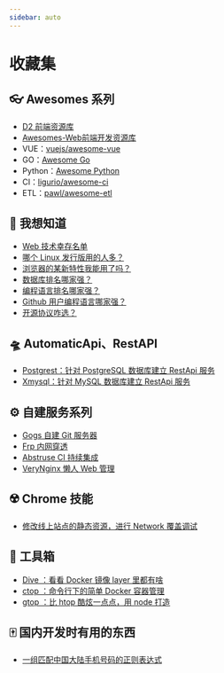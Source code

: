 ```yaml
---
sidebar: auto
---
```


# 收藏集

## 👓 Awesomes 系列

- [D2 前端资源库](https://awesome.fairyever.com/)
- [Awesomes-Web前端开发资源库](https://www.awesomes.cn/)
- VUE：[vuejs/awesome-vue](https://github.com/vuejs/awesome-vue)
- GO：[Awesome Go](https://awesome-go.com/)
- Python：[Awesome Python](https://awesome-python.com/)
- CI：[ligurio/awesome-ci](https://github.com/ligurio/awesome-ci/blob/master/README.md)
- ETL：[pawl/awesome-etl](https://github.com/pawl/awesome-etl)

## 🧐 我想知道

- [Web 技术幸存名单](https://w3techs.com/)
- [哪个 Linux 发行版用的人多？](http://7z.cx/dsc/)
- [浏览器的某新特性我能用了吗？](https://caniuse.com/)
- [数据库排名哪家强？](https://db-engines.com/en/ranking)
- [编程语言排名哪家强？](https://www.tiobe.com/tiobe-index/)
- [Github 用户编程语言哪家强？](https://www.benfrederickson.com/ranking-programming-languages-by-github-users/)
- [开源协议咋选？](https://choosealicense.com/)

## 🛸 AutomaticApi、RestAPI

- [Postgrest：针对 PostgreSQL 数据库建立 RestApi 服务](https://postgrest.org/zh/latest/)
- [Xmysql：针对 MySQL 数据库建立 RestApi 服务](https://github.com/o1lab/xmysql)

## ⚙️ 自建服务系列

- [Gogs 自建 Git 服务器](https://gogs.io/)
- [Frp 内网穿透](https://github.com/fatedier/frp)
- [Abstruse CI 持续集成](https://github.com/bleenco/abstruse)
- [VeryNginx 懒人 Web 管理](https://github.com/alexazhou/VeryNginx/blob/master/readme_zh.md)

## ☢️ Chrome 技能

- [修改线上站点的静态资源，进行 Network 覆盖调试](https://umaar.com/dev-tips/162-network-overrides/)

## 🔫 工具箱

- [Dive ：看看 Docker 镜像 layer 里都有啥](https://github.com/wagoodman/dive)
- [ctop ：命令行下的简单 Docker 容器管理](https://ctop.sh/)
- [gtop ：比 htop 酷炫一点点，用 node 打造](https://github.com/aksakalli/gtop)

## 🀄️ 国内开发时有用的东西

- [一组匹配中国大陆手机号码的正则表达式](https://github.com/VincentSit/ChinaMobilePhoneNumberRegex)

<PrettyComment />
